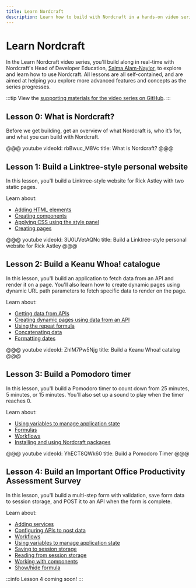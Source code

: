 ```yaml
---
title: Learn Nordcraft
description: Learn how to build with Nordcraft in a hands-on video series. Build along in real-time with our Head of Developer Education, Salma Alam-Naylor.
---
```


# Learn Nordcraft

In the Learn Nordcraft video series, you'll build along in real-time with Nordcraft's Head of Developer Education, [Salma Alam-Naylor](https://whitep4nth3r.com), to explore and learn how to use Nordcraft. All lessons are all self-contained, and are aimed at helping you explore more advanced features and concepts as the series progresses.

:::tip
View the [supporting materials for the video series on GitHub](https://github.com/nordcraftengine/learn-nordcraft).
:::

## Lesson 0: What is Nordcraft?

Before we get building, get an overview of what Nordcraft is, who it’s for, and what you can build with Nordcraft.

@@@ youtube
videoId: rbBwuc_M8Vc
title: What is Nordcraft?
@@@

## Lesson 1: Build a Linktree-style personal website

In this lesson, you'll build a Linktree-style website for Rick Astley with two static pages.

Learn about:

- [Adding HTML elements](/the-editor/element-tree)
- [Creating components](/components/create-a-component)
- [Applying CSS using the style panel](/styling/styles-and-layout)
- [Creating pages](/pages/create-a-page)

@@@ youtube
videoId: 3U0UVetAQNc
title: Build a Linktree-style personal website for Rick Astley
@@@

## Lesson 2: Build a Keanu Whoa! catalogue

In this lesson, you'll build an application to fetch data from an API and render it on a page. You'll also learn how to create dynamic pages using dynamic URL path parameters to fetch specific data to render on the page.

Learn about:

- [Getting data from APIs](/connecting-data/working-with-apis)
- [Creating dynamic pages using data from an API](/pages/static-and-dynamic#dynamic-pages)
- [Using the repeat formula](/formulas/repeat-formula#repeat-formula)
- [Concatenating data](/references/formulas#concatenate)
- [Formatting dates](/references/formulas#format-date)

@@@ youtube
videoId: ZhlM7Pw5Njg
title: Build a Keanu Whoa! catalog
@@@

## Lesson 3: Build a Pomodoro timer

In this lesson, you'll build a Pomodoro timer to count down from 25 minutes, 5 minutes, or 15 minutes. You'll also set up a sound to play when the timer reaches 0.

Learn about:

- [Using variables to manage application state](/variables/overview)
- [Formulas](/formulas/overview)
- [Workflows](/workflows/overview)
- [Installing and using Nordcraft packages](/packages/overview)

@@@ youtube
videoId: YhECT8QWk60
title: Build a Pomodoro Timer
@@@

## Lesson 4: Build an Important Office Productivity Assessment Survey

In this lesson, you'll build a multi-step form with validation, save form data to session storage, and POST it to an API when the form is complete.

Learn about:

- [Adding services](/connecting-data/services)
- [Configuring APIs to post data](/connecting-data/working-with-apis#configure-api-requests)
- [Workflows](/workflows/overview)
- [Using variables to manage application state](/variables/overview)
- [Saving to session storage](/references/actions#save-to-session-storage)
- [Reading from session storage](/references/formulas#get-from-session-storage)
- [Working with components](/components/overview)
- [Show/hide formula](/formulas/show-hide-formula#show-hide-formula)

:::info
Lesson 4 coming soon!
:::
